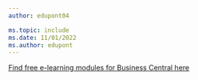 ```yaml
---
author: edupont04

ms.topic: include
ms.date: 11/01/2022
ms.author: edupont
---
```

[Find free e-learning modules for Business Central here](/training/dynamics365/business-central)

